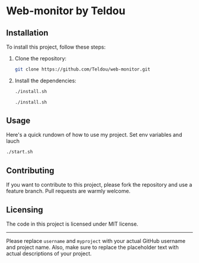 # Web-monitor by Teldou

## Installation

To install this project, follow these steps:

1. Clone the repository:

    ```bash
    git clone https://github.com/Teldou/web-monitor.git
    ```

2. Install the dependencies:
   
     ```bash
    ./install.sh
    ```
    ```bash
    ./install.sh
    ```

## Usage

Here's a quick rundown of how to use my project.
Set env variables and lauch

```bash
./start.sh
```

## Contributing

If you want to contribute to this project, please fork the repository and use a feature branch. Pull requests are warmly welcome.


## Licensing

The code in this project is licensed under MIT license.

---

Please replace `username` and `myproject` with your actual GitHub username and project name. Also, make sure to replace the placeholder text with actual descriptions of your project.

